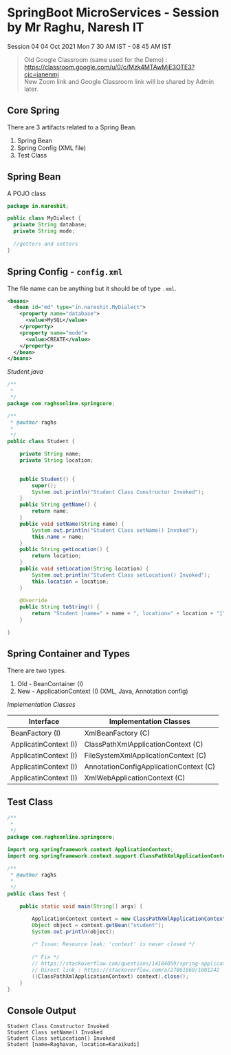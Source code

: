 # SpringBoot MicroServices - Session by Mr Raghu, Naresh IT 

Session 04
04 Oct 2021 Mon
7 30 AM IST - 08 45 AM IST

> Old Google Classroom (same used for the Demo) : https://classroom.google.com/u/0/c/Mzk4MTAwMjE3OTE3?cjc=janenmj \
> New Zoom link and Google Classroom link will be shared by Admin later. 

## Core Spring

There are 3 artifacts related to a Spring Bean. 

1. Spring Bean
2. Spring Config (XML file)
3. Test Class 

## Spring Bean 

A POJO class 

```java
package in.nareshit;

public class MyDialect {
  private String database;
  private String mode; 
  
  //getters and setters
}
```

## Spring Config - `config.xml`

The file name can be anything but it should be of type `.xml`. 

```xml
<beans>
  <bean id="md" type="in.nareshit.MyDialect">
    <property name="database">
      <value>MySQL</value>
    </property>
    <property name="mode">
      <value>CREATE</value>
    </property>    
  </bean>
</beans>
```


*Student.java*

```java
/**
 * 
 */
package com.raghsonline.springcore;

/**
 * @author raghs
 *
 */
public class Student {

	private String name;
	private String location;

	
	public Student() {		
		super();
		System.out.println("Student Class Constructor Invoked");
	}
	public String getName() {
		return name;
	}
	public void setName(String name) {
		System.out.println("Student Class setName() Invoked");
		this.name = name;
	}
	public String getLocation() {
		return location;
	}
	public void setLocation(String location) {
		System.out.println("Student Class setLocation() Invoked");
		this.location = location;
	}
	
	@Override
	public String toString() {
		return "Student [name=" + name + ", location=" + location + "]";
	}	

}
```

## Spring Container and Types 

There are two types. 

1. Old - BeanContainer (I)
2. New - ApplicationContext (I) (XML, Java, Annotation config)

*Implementation Classes* 

| Interface | Implementation Classes |
| --- | --------------- |
| BeanFactory (I) | XmlBeanFactory (C) |
| ApplicatinContext (I) | ClassPathXmlApplicationContext (C) |
| ApplicatinContext (I) | FileSystemXmlApplicationContext (C) |
| ApplicatinContext (I) | AnnotationConfigApplicationContext (C) |
| ApplicatinContext (I) | XmlWebApplicationContext (C) |

## Test Class 

```java
/**
 * 
 */
package com.raghsonline.springcore;

import org.springframework.context.ApplicationContext;
import org.springframework.context.support.ClassPathXmlApplicationContext;

/**
 * @author raghs
 *
 */
public class Test {

	public static void main(String[] args) {

		ApplicationContext context = new ClassPathXmlApplicationContext("config.xml");
		Object object = context.getBean("student");	
		System.out.println(object);
		
		/* Issue: Resource leak: 'context' is never closed */
		
		/* Fix */
		// https://stackoverflow.com/questions/14184059/spring-applicationcontext-resource-leak-context-is-never-closed
		// Direct link : https://stackoverflow.com/a/27861869/1001242
		((ClassPathXmlApplicationContext) context).close();	
	}
}
```

## Console Output 

```
Student Class Constructor Invoked
Student Class setName() Invoked
Student Class setLocation() Invoked
Student [name=Raghavan, location=Karaikudi]
```

